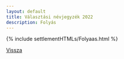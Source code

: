 ```yaml
---
layout: default
title: Választási névjegyzék 2022
description: Folyás
---
```


{% include settlementHTMLs/Folyaas.html %}

[Vissza](./)